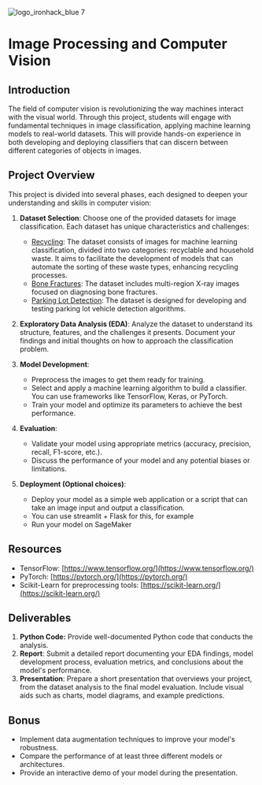 ![logo_ironhack_blue 7](https://user-images.githubusercontent.com/23629340/40541063-a07a0a8a-601a-11e8-91b5-2f13e4e6b441.png)

# Image Processing and Computer Vision

## Introduction

The field of computer vision is revolutionizing the way machines interact with the visual world. Through this project, students will engage with fundamental techniques in image classification, applying machine learning models to real-world datasets. This will provide hands-on experience in both developing and deploying classifiers that can discern between different categories of objects in images.

## Project Overview

This project is divided into several phases, each designed to deepen your understanding and skills in computer vision:

1. **Dataset Selection**: Choose one of the provided datasets for image classification. Each dataset has unique characteristics and challenges:
   - [Recycling](https://drive.google.com/file/d/1WhDq3xo2T-a8BAbx0ByoF8K1zvrHE5f2/view?usp=sharing): The dataset consists of images for machine learning classification, divided into two categories: recyclable and household waste. It aims to facilitate the development of models that can automate the sorting of these waste types, enhancing recycling processes.
   - [Bone Fractures](https://drive.google.com/file/d/1WeuxOenviI1_ElW5ISED4MhvR_YFYdmB/view?usp=drive_link): The dataset includes multi-region X-ray images focused on diagnosing bone fractures.
   - [Parking Lot Detection](https://drive.google.com/file/d/1Wehry7yNRMY5PELWkY6ysW_oQP44Xvzf/view?usp=sharing): The dataset is designed for developing and testing parking lot vehicle detection algorithms.
   
2. **Exploratory Data Analysis (EDA)**: Analyze the dataset to understand its structure, features, and the challenges it presents. Document your findings and initial thoughts on how to approach the classification problem.

3. **Model Development**:
   - Preprocess the images to get them ready for training.
   - Select and apply a machine learning algorithm to build a classifier. You can use frameworks like TensorFlow, Keras, or PyTorch.
   - Train your model and optimize its parameters to achieve the best performance.

4. **Evaluation**:
   - Validate your model using appropriate metrics (accuracy, precision, recall, F1-score, etc.).
   - Discuss the performance of your model and any potential biases or limitations.

5. **Deployment (Optional choices)**:
   - Deploy your model as a simple web application or a script that can take an image input and output a classification.
   - You can use streamlit + Flask for this, for example
   - Run your model on SageMaker

## Resources

- TensorFlow: [https://www.tensorflow.org/](https://www.tensorflow.org/)
- PyTorch: [https://pytorch.org/](https://pytorch.org/)
- Scikit-Learn for preprocessing tools: [https://scikit-learn.org/](https://scikit-learn.org/)

## Deliverables

1. **Python Code:** Provide well-documented Python code that conducts the analysis.
2. **Report**: Submit a detailed report documenting your EDA findings, model development process, evaluation metrics, and conclusions about the model's performance.
3. **Presentation**: Prepare a short presentation that overviews your project, from the dataset analysis to the final model evaluation. Include visual aids such as charts, model diagrams, and example predictions.

## Bonus

- Implement data augmentation techniques to improve your model's robustness.
- Compare the performance of at least three different models or architectures.
- Provide an interactive demo of your model during the presentation.

